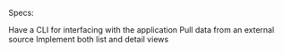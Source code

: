 Specs:

 Have a CLI for interfacing with the application
 Pull data from an external source
 Implement both list and detail views
